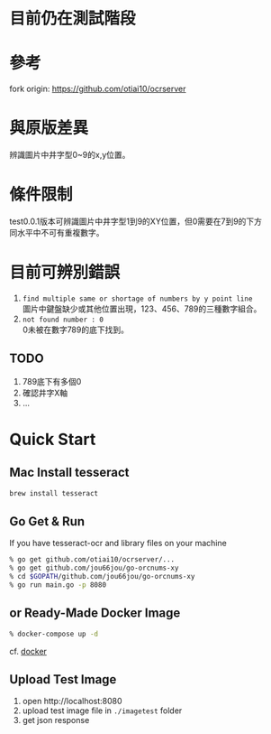 # 目前仍在測試階段
# 參考
fork origin: https://github.com/otiai10/ocrserver

# 與原版差異
辨識圖片中井字型0~9的x,y位置。

# 條件限制
test0.0.1版本可辨識圖片中井字型1到9的XY位置，但0需要在7到9的下方  
同水平中不可有重複數字。

# 目前可辨別錯誤
1. `find multiple same or shortage of numbers by y point line`  
圖片中鍵盤缺少或其他位置出現，123、456、789的三種數字組合。
2. `not found number : 0`  
0未被在數字789的底下找到。  

## TODO
1. 789底下有多個0
2. 確認井字X軸
3. ...

# Quick Start

## Mac Install tesseract

```sh
brew install tesseract
```

## Go Get & Run

If you have tesseract-ocr and library files on your machine  

```sh
% go get github.com/otiai10/ocrserver/...
% go get github.com/jou66jou/go-orcnums-xy
% cd $GOPATH/github.com/jou66jou/go-orcnums-xy
% go run main.go -p 8080
```  

## or Ready-Made Docker Image

```sh
% docker-compose up -d
```

cf. [docker](https://www.docker.com/products/docker-toolbox)

## Upload Test Image

1. open http://localhost:8080
2. upload test image file in `./imagetest` folder 
3. get json response
